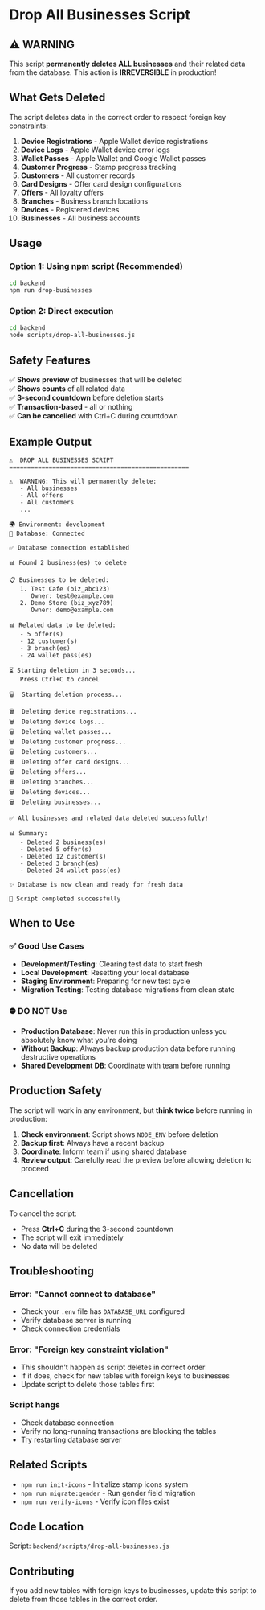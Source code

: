 # Drop All Businesses Script

## ⚠️ WARNING

This script **permanently deletes ALL businesses** and their related data from the database. This action is **IRREVERSIBLE** in production!

## What Gets Deleted

The script deletes data in the correct order to respect foreign key constraints:

1. **Device Registrations** - Apple Wallet device registrations
2. **Device Logs** - Apple Wallet device error logs
3. **Wallet Passes** - Apple Wallet and Google Wallet passes
4. **Customer Progress** - Stamp progress tracking
5. **Customers** - All customer records
6. **Card Designs** - Offer card design configurations
7. **Offers** - All loyalty offers
8. **Branches** - Business branch locations
9. **Devices** - Registered devices
10. **Businesses** - All business accounts

## Usage

### Option 1: Using npm script (Recommended)
```bash
cd backend
npm run drop-businesses
```

### Option 2: Direct execution
```bash
cd backend
node scripts/drop-all-businesses.js
```

## Safety Features

✅ **Shows preview** of businesses that will be deleted  
✅ **Shows counts** of all related data  
✅ **3-second countdown** before deletion starts  
✅ **Transaction-based** - all or nothing  
✅ **Can be cancelled** with Ctrl+C during countdown  

## Example Output

```
⚠️  DROP ALL BUSINESSES SCRIPT
==================================================

⚠️  WARNING: This will permanently delete:
   - All businesses
   - All offers
   - All customers
   ...

🌍 Environment: development
📁 Database: Connected

✅ Database connection established

📊 Found 2 business(es) to delete

📋 Businesses to be deleted:
   1. Test Cafe (biz_abc123)
      Owner: test@example.com
   2. Demo Store (biz_xyz789)
      Owner: demo@example.com

📊 Related data to be deleted:
   - 5 offer(s)
   - 12 customer(s)
   - 3 branch(es)
   - 24 wallet pass(es)

⏳ Starting deletion in 3 seconds...
   Press Ctrl+C to cancel

🗑️  Starting deletion process...

🗑️  Deleting device registrations...
🗑️  Deleting device logs...
🗑️  Deleting wallet passes...
🗑️  Deleting customer progress...
🗑️  Deleting customers...
🗑️  Deleting offer card designs...
🗑️  Deleting offers...
🗑️  Deleting branches...
🗑️  Deleting devices...
🗑️  Deleting businesses...

✅ All businesses and related data deleted successfully!

📊 Summary:
   - Deleted 2 business(es)
   - Deleted 5 offer(s)
   - Deleted 12 customer(s)
   - Deleted 3 branch(es)
   - Deleted 24 wallet pass(es)

✨ Database is now clean and ready for fresh data

🎉 Script completed successfully
```

## When to Use

### ✅ Good Use Cases
- **Development/Testing**: Clearing test data to start fresh
- **Local Development**: Resetting your local database
- **Staging Environment**: Preparing for new test cycle
- **Migration Testing**: Testing database migrations from clean state

### ⛔ DO NOT Use
- **Production Database**: Never run this in production unless you absolutely know what you're doing
- **Without Backup**: Always backup production data before running destructive operations
- **Shared Development DB**: Coordinate with team before running

## Production Safety

The script will work in any environment, but **think twice** before running in production:

1. **Check environment**: Script shows `NODE_ENV` before deletion
2. **Backup first**: Always have a recent backup
3. **Coordinate**: Inform team if using shared database
4. **Review output**: Carefully read the preview before allowing deletion to proceed

## Cancellation

To cancel the script:
- Press **Ctrl+C** during the 3-second countdown
- The script will exit immediately
- No data will be deleted

## Troubleshooting

### Error: "Cannot connect to database"
- Check your `.env` file has `DATABASE_URL` configured
- Verify database server is running
- Check connection credentials

### Error: "Foreign key constraint violation"
- This shouldn't happen as script deletes in correct order
- If it does, check for new tables with foreign keys to businesses
- Update script to delete those tables first

### Script hangs
- Check database connection
- Verify no long-running transactions are blocking the tables
- Try restarting database server

## Related Scripts

- `npm run init-icons` - Initialize stamp icons system
- `npm run migrate:gender` - Run gender field migration
- `npm run verify-icons` - Verify icon files exist

## Code Location

Script: `backend/scripts/drop-all-businesses.js`

## Contributing

If you add new tables with foreign keys to businesses, update this script to delete from those tables in the correct order.
